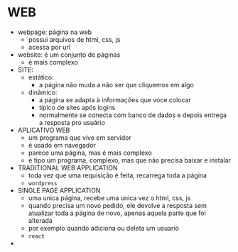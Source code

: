 # WEB

- webpage: página na web
  - possui arquivos de html, css, js
  - acessa por url
- website: é um conjunto de páginas
  - é mais complexo
- SITE:
  - estático:
    - a página não muda a não ser que cliquemos em algo
  - dinâmico:
    - a página se adapta à informações que voce colocar
    - típico de sites após logins
    - normalmente se conecta com banco de dados e depois entrega a resposta pro usuário
- APLICATIVO WEB
  - um programa que vive em servidor
  - é usado em navegador
  - parece uma página, mas é mais complexo
  - é tipo um programa, complexo, mas que não precisa baixar e instalar
- TRADITIONAL WEB APPLICATION
  - toda vez que uma requisição é feita, recarrega toda a página
  - `wordpress`
- SINGLE PAGE APPLICATION
  - uma unica página, recebe uma unica vez o html, css, js
  - quando precisa um novo pedido, ele devolve a resposta sem atualizar toda a página de novo, apenas aquela parte que foi alterada
  - por exemplo quando adiciona ou deleta um usuario
  - `react`
- 
